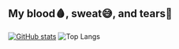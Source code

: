 ## My blood🩸, sweat😅, and tears🥲

[![GitHub stats](https://github-readme-stats-private-joes-projects-6f6d7491.vercel.app/api?username=joseph1723819&show_icons=true&theme=dracula)](https://github.com/joseph1723819/github-readme-stats) ![Top Langs](https://github-readme-stats-private-joes-projects-6f6d7491.vercel.app/api/top-langs/?username=joseph1723819&langs_count=20&layout=compact)
